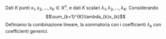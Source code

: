 Dati $K$ punti $x_{1}, x_{2},\ldots,x_{K}\in \mathbb{R}^{n}$, e dati $K$ scalari $\lambda_{1},\lambda_{2},\ldots,\lambda_{K}$.
Considerando $$\sum_{k=1}^{K}\lambda_{k}x_{k}$$
Definiamo la combinazione lineare, la sommatoria con i coefficienti $\lambda_{k}$ con coefficienti generici.